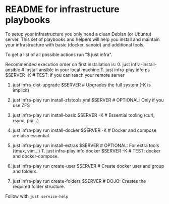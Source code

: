 # README for infrastructure playbooks
To setup your infrastructure you only need a clean Debian (or Ubuntu) server.
This set of playbooks and helpers will help you install and maintain your infrastructure with basic (docker, sanoid) and additional tools.

To get a list of all possible actions run "$ just infra".

Recommended execution order on first installation is:
0. just infra-install-ansible                           # Install ansible in your local machine
T. just infra-play info ps $SERVER -K                   # TEST: if you can reach your remote server

1. just infra-dist-upgrade $SERVER                      # Upgrades the full system (-K is implicit)
2. just infra-play run install-zfstools.yml $SERVER     # OPTIONAL: Only if you use ZFS
3. just infra-play run install-basic $SERVER -K         # Essential tooling (curl, rsync, pip...)
4. just infra-play run install-docker $SERVER -K        # Docker and compose are also essential.
5. just infra-play run install-extras $SERVER           # OPTIONAL: For extra tools (tmux, vim...)
T. just infra-play info docker $SERVER -K               # TEST: docker and docker-compose.

6. just infra-play run create-user $SERVER              # Create docker user and group and folders.
7. just infra-play run create-folders $SERVER           # DOJO: Creates the required folder structure.

Follow with `just service-help`